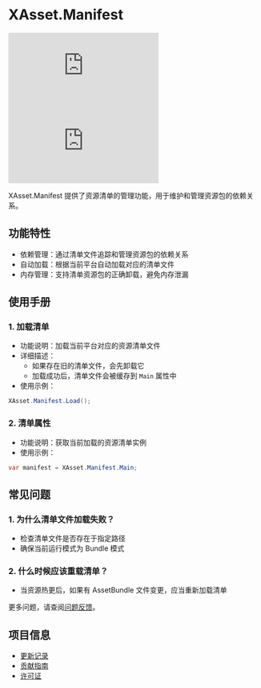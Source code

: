 # XAsset.Manifest

[![Version](https://img.shields.io/npm/v/org.eframework.u3d.res)](https://www.npmjs.com/package/org.eframework.u3d.res)
[![Downloads](https://img.shields.io/npm/dm/org.eframework.u3d.res)](https://www.npmjs.com/package/org.eframework.u3d.res)

XAsset.Manifest 提供了资源清单的管理功能，用于维护和管理资源包的依赖关系。

## 功能特性

- 依赖管理：通过清单文件追踪和管理资源包的依赖关系
- 自动加载：根据当前平台自动加载对应的清单文件
- 内存管理：支持清单资源包的正确卸载，避免内存泄漏

## 使用手册

### 1. 加载清单

- 功能说明：加载当前平台对应的资源清单文件
- 详细描述：
  - 如果存在旧的清单文件，会先卸载它
  - 加载成功后，清单文件会被缓存到 `Main` 属性中
- 使用示例：
```csharp
XAsset.Manifest.Load();
```

### 2. 清单属性

- 功能说明：获取当前加载的资源清单实例
- 使用示例：
```csharp
var manifest = XAsset.Manifest.Main;
```

## 常见问题

### 1. 为什么清单文件加载失败？
- 检查清单文件是否存在于指定路径
- 确保当前运行模式为 Bundle 模式

### 2. 什么时候应该重载清单？
- 当资源热更后，如果有 AssetBundle 文件变更，应当重新加载清单

更多问题，请查阅[问题反馈](../CONTRIBUTING.md#问题反馈)。

## 项目信息

- [更新记录](../CHANGELOG.md)
- [贡献指南](../CONTRIBUTING.md)
- [许可证](../LICENSE.md)